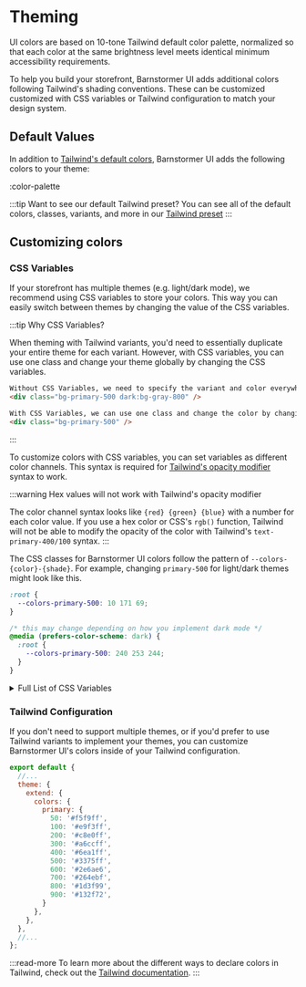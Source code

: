 # Theming

UI colors are based on 10-tone Tailwind default color palette, normalized so that each color at the same brightness level meets identical minimum accessibility requirements.

To help you build your storefront, Barnstormer UI adds additional colors following Tailwind's shading conventions. These can be customized customized with CSS variables or Tailwind configuration to match your design system.

## Default Values

In addition to [Tailwind's default colors](https://tailwindcss.com/docs/customizing-colors#default-color-palette), Barnstormer UI adds the following colors to your theme:

:color-palette

:::tip Want to see our default Tailwind preset?
You can see all of the default colors, classes, variants, and more in our [Tailwind preset](https://github.com/vuestorefront/storefront-ui/blob/v2/packages/config/tailwind/index.ts)
:::

## Customizing colors

### CSS Variables

If your storefront has multiple themes (e.g. light/dark mode), we recommend using CSS variables to store your colors. This way you can easily switch between themes by changing the value of the CSS variables.

:::tip Why CSS Variables?

When theming with Tailwind variants, you'd need to essentially duplicate your entire theme for each variant. However, with CSS variables, you can use one class and change your theme globally by changing the CSS variables.

```html
Without CSS Variables, we need to specify the variant and color everywhere.
<div class="bg-primary-500 dark:bg-gray-800" />

With CSS Variables, we can use one class and change the color by changing the CSS variable
<div class="bg-primary-500" />
```
:::

To customize colors with CSS variables, you can set variables as different color channels. This syntax is required for [Tailwind's opacity modifier](https://tailwindcss.com/docs/customizing-colors#using-css-variables) syntax to work.

:::warning Hex values will not work with Tailwind's opacity modifier

The color channel syntax looks like `{red} {green} {blue}` with a number for each color value. If you use a hex color or CSS's `rgb()` function, Tailwind will not be able to modify the opacity of the color with Tailwind's `text-primary-400/100` syntax.
:::

The CSS classes for Barnstormer UI colors follow the pattern of `--colors-{color}-{shade}`. For example, changing `primary-500` for light/dark themes might look like this.

```css
:root {
  --colors-primary-500: 10 171 69;
}

/* this may change depending on how you implement dark mode */
@media (prefers-color-scheme: dark) {
  :root {
    --colors-primary-500: 240 253 244;
  }
}
```

<details>
<summary>Full List of CSS Variables</summary>



```css
:root {
  /* Primary */
  --colors-primary-50: 235 255 242;
  --colors-primary-100: 217 253 228;
  --colors-primary-200: 171 241 192;
  --colors-primary-300: 130 234 158;
  --colors-primary-400: 60 224 120;
  --colors-primary-500: 19 195 96;
  --colors-primary-600: 7 161 79;
  --colors-primary-700: 13 127 63;
  --colors-primary-800: 16 86 46;
  --colors-primary-900: 15 50 30;

  /* Secondary */
  --colors-secondary-50: 247 245 253;
  --colors-secondary-100: 239 236 251;
  --colors-secondary-200: 225 218 246;
  --colors-secondary-300: 216 203 245;
  --colors-secondary-400: 198 177 246;
  --colors-secondary-500: 180 151 249;
  --colors-secondary-600: 151 111 238;
  --colors-secondary-700: 119 79 209;
  --colors-secondary-800: 82 52 153;
  --colors-secondary-900: 48 32 86;

  /* Positive */
  --colors-positive-50: 235 255 242;
  --colors-positive-100: 217 253 228;
  --colors-positive-200: 171 241 192;
  --colors-positive-300: 130 234 158;
  --colors-positive-400: 60 224 120;
  --colors-positive-500: 19 195 96;
  --colors-positive-600: 7 161 79;
  --colors-positive-700: 13 127 63;
  --colors-positive-800: 16 86 46;
  --colors-positive-900: 15 50 30;

  /* Negative */
  --colors-negative-50: 255 245 247;
  --colors-negative-100: 255 232 237;
  --colors-negative-200: 254 211 219;
  --colors-negative-300: 253 193 202;
  --colors-negative-400: 255 163 175;
  --colors-negative-500: 255 127 143;
  --colors-negative-600: 240 59 91;
  --colors-negative-700: 208 13 48;
  --colors-negative-800: 141 8 33;
  --colors-negative-900: 76 15 23;

  /* Warning */
  --colors-warning-50: 254 247 236;
  --colors-warning-100: 255 238 211;
  --colors-warning-200: 254 220 165;
  --colors-warning-300: 254 202 132;
  --colors-warning-400: 255 181 77;
  --colors-warning-500: 237 153 14;
  --colors-warning-600: 191 121 17;
  --colors-warning-700: 157 93 3;
  --colors-warning-800: 109 63 9;
  --colors-warning-900: 62 35 10;

  /* Neutral */
  --colors-neutral-50: 249 251 250;
  --colors-neutral-100: 239 244 241;
  --colors-neutral-200: 217 226 220;
  --colors-neutral-300: 187 198 190;
  --colors-neutral-400: 129 140 133;
  --colors-neutral-500: 100 111 104;
  --colors-neutral-600: 77 86 79;
  --colors-neutral-700: 56 65 59;
  --colors-neutral-800: 37 43 39;
  --colors-neutral-900: 21 26 22;

  /* Disabled */
  --colors-disabled-50: 249 251 250;
  --colors-disabled-100: 239 244 241;
  --colors-disabled-200: 217 226 220;
  --colors-disabled-300: 187 198 190;
  --colors-disabled-400: 129 140 133;
  --colors-disabled-500: 100 111 104;
  --colors-disabled-600: 77 86 79;
  --colors-disabled-700: 56 65 59;
  --colors-disabled-800: 37 43 39;
  --colors-disabled-900: 21 26 22;
}
```

</details>


### Tailwind Configuration

If you don't need to support multiple themes, or if you'd prefer to use Tailwind variants to implement your themes, you can customize Barnstormer UI's colors inside of your Tailwind configuration.



```js
export default {
  //...
  theme: {
    extend: {
      colors: {
        primary: {
          50: '#f5f9ff',
          100: '#e9f3ff',
          200: '#c8e0ff',
          300: '#a6ccff',
          400: '#6ea1ff',
          500: '#3375ff',
          600: '#2e6ae6',
          700: '#264ebf',
          800: '#1d3f99',
          900: '#132f72',
        }
      },
    },
  },
  //...
};
```


:::read-more
To learn more about the different ways to declare colors in Tailwind, check out the [Tailwind documentation](https://tailwindcss.com/docs/customizing-colors#using-custom-colors).
:::
